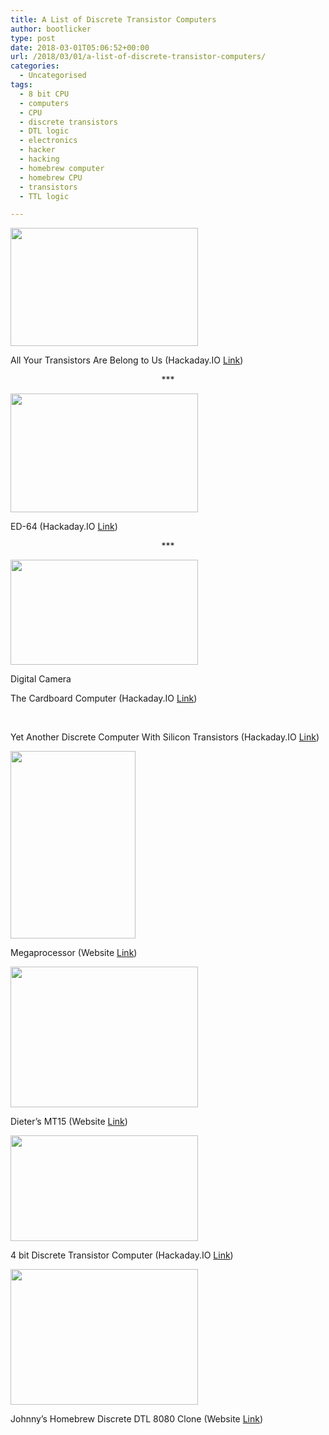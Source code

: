 ```yaml
---
title: A List of Discrete Transistor Computers
author: bootlicker
type: post
date: 2018-03-01T05:06:52+00:00
url: /2018/03/01/a-list-of-discrete-transistor-computers/
categories:
  - Uncategorised
tags:
  - 8 bit CPU
  - computers
  - CPU
  - discrete transistors
  - DTL logic
  - electronics
  - hacker
  - hacking
  - homebrew computer
  - homebrew CPU
  - transistors
  - TTL logic

---
```

<img class="aligncenter size-medium wp-image-371" src="http://bootlicker.doubledashgames.com/wp-content/uploads/2018/03/All-Your-Transistors-300x189.jpg" alt="" width="300" height="189" srcset="http://bootlicker.doubledashgames.com/wp-content/uploads/2018/03/All-Your-Transistors-300x189.jpg 300w, http://bootlicker.doubledashgames.com/wp-content/uploads/2018/03/All-Your-Transistors-768x484.jpg 768w, http://bootlicker.doubledashgames.com/wp-content/uploads/2018/03/All-Your-Transistors-1024x645.jpg 1024w, http://bootlicker.doubledashgames.com/wp-content/uploads/2018/03/All-Your-Transistors-620x391.jpg 620w" sizes="(max-width: 300px) 100vw, 300px" />

All Your Transistors Are Belong to Us (Hackaday.IO [Link][1])

<p style="text-align: center;">
  ***
</p>

<img class="aligncenter size-medium wp-image-372" src="http://bootlicker.doubledashgames.com/wp-content/uploads/2018/03/ED-64-300x190.jpg" alt="" width="300" height="190" srcset="http://bootlicker.doubledashgames.com/wp-content/uploads/2018/03/ED-64-300x190.jpg 300w, http://bootlicker.doubledashgames.com/wp-content/uploads/2018/03/ED-64-768x485.jpg 768w, http://bootlicker.doubledashgames.com/wp-content/uploads/2018/03/ED-64-620x392.jpg 620w, http://bootlicker.doubledashgames.com/wp-content/uploads/2018/03/ED-64.jpg 1000w" sizes="(max-width: 300px) 100vw, 300px" />

ED-64 (Hackaday.IO [Link][2])

<p style="text-align: center;">
  ***
</p>

<div id="attachment_374" style="max-width: 310px" class="wp-caption aligncenter">
  <img class="size-medium wp-image-374" src="http://bootlicker.doubledashgames.com/wp-content/uploads/2018/03/Cardboard-Computer-300x168.jpg" alt="" width="300" height="168" srcset="http://bootlicker.doubledashgames.com/wp-content/uploads/2018/03/Cardboard-Computer-300x168.jpg 300w, http://bootlicker.doubledashgames.com/wp-content/uploads/2018/03/Cardboard-Computer-768x431.jpg 768w, http://bootlicker.doubledashgames.com/wp-content/uploads/2018/03/Cardboard-Computer-1024x575.jpg 1024w, http://bootlicker.doubledashgames.com/wp-content/uploads/2018/03/Cardboard-Computer-620x348.jpg 620w" sizes="(max-width: 300px) 100vw, 300px" />
  
  <p class="wp-caption-text">
    Digital Camera
  </p>
</div>

The Cardboard Computer (Hackaday.IO [Link][3])

&nbsp;

Yet Another Discrete Computer With Silicon Transistors (Hackaday.IO [Link][4])

<img class="aligncenter size-medium wp-image-377" src="http://bootlicker.doubledashgames.com/wp-content/uploads/2018/03/specials_frame-200x300.jpg" alt="" width="200" height="300" srcset="http://bootlicker.doubledashgames.com/wp-content/uploads/2018/03/specials_frame-200x300.jpg 200w, http://bootlicker.doubledashgames.com/wp-content/uploads/2018/03/specials_frame-768x1150.jpg 768w, http://bootlicker.doubledashgames.com/wp-content/uploads/2018/03/specials_frame-684x1024.jpg 684w, http://bootlicker.doubledashgames.com/wp-content/uploads/2018/03/specials_frame-620x928.jpg 620w, http://bootlicker.doubledashgames.com/wp-content/uploads/2018/03/specials_frame.jpg 1000w" sizes="(max-width: 200px) 100vw, 200px" />

Megaprocessor (Website [Link][5])

<img class="aligncenter size-medium wp-image-378" src="http://bootlicker.doubledashgames.com/wp-content/uploads/2018/03/mt15_cpu_down2-300x225.jpg" alt="" width="300" height="225" srcset="http://bootlicker.doubledashgames.com/wp-content/uploads/2018/03/mt15_cpu_down2-300x225.jpg 300w, http://bootlicker.doubledashgames.com/wp-content/uploads/2018/03/mt15_cpu_down2.jpg 768w, http://bootlicker.doubledashgames.com/wp-content/uploads/2018/03/mt15_cpu_down2-620x465.jpg 620w" sizes="(max-width: 300px) 100vw, 300px" />

Dieter&#8217;s MT15 (Website [Link][6])

<img class="aligncenter size-medium wp-image-380" src="http://bootlicker.doubledashgames.com/wp-content/uploads/2018/03/4-bit-cpu-finished-300x169.jpg" alt="" width="300" height="169" srcset="http://bootlicker.doubledashgames.com/wp-content/uploads/2018/03/4-bit-cpu-finished-300x169.jpg 300w, http://bootlicker.doubledashgames.com/wp-content/uploads/2018/03/4-bit-cpu-finished-768x432.jpg 768w, http://bootlicker.doubledashgames.com/wp-content/uploads/2018/03/4-bit-cpu-finished-1024x576.jpg 1024w, http://bootlicker.doubledashgames.com/wp-content/uploads/2018/03/4-bit-cpu-finished-620x349.jpg 620w" sizes="(max-width: 300px) 100vw, 300px" />

4 bit Discrete Transistor Computer (Hackaday.IO [Link][7])

<img class="aligncenter size-medium wp-image-381" src="http://bootlicker.doubledashgames.com/wp-content/uploads/2018/03/IMG_0126_small-300x217.jpg" alt="" width="300" height="217" srcset="http://bootlicker.doubledashgames.com/wp-content/uploads/2018/03/IMG_0126_small-300x217.jpg 300w, http://bootlicker.doubledashgames.com/wp-content/uploads/2018/03/IMG_0126_small-620x448.jpg 620w, http://bootlicker.doubledashgames.com/wp-content/uploads/2018/03/IMG_0126_small.jpg 707w" sizes="(max-width: 300px) 100vw, 300px" />

Johnny&#8217;s Homebrew Discrete DTL 8080 Clone (Website [Link][8])

 [1]: https://hackaday.io/project/6668-aytabtu-discrete-computer
 [2]: https://hackaday.io/project/7669-ed-64-a-discrete-8-bit-computer
 [3]: https://hackaday.io/project/19048-the-cardboard-computer-io-is-my-name
 [4]: https://hackaday.io/project/19304-ygrec-si
 [5]: http://megaprocessor.com/construction.html
 [6]: http://6502.org/users/dieter/mt15/mt15.htm
 [7]: https://hackaday.io/project/665-4-bit-computer-built-from-discrete-transistors
 [8]: http://lovqvist.net/8080/homebuilt%208080%20-%20background.html